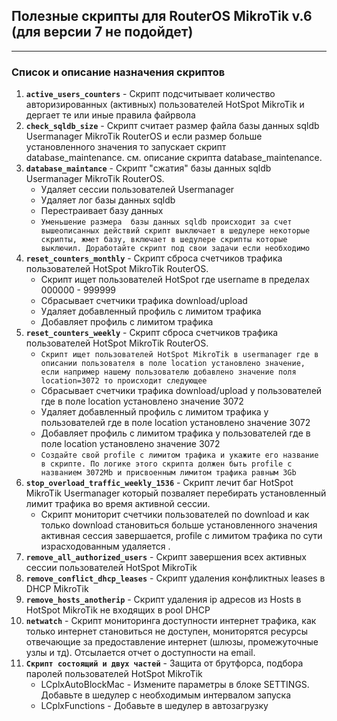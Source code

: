 ## Полезные скрипты для RouterOS MikroTik v.6 (для версии 7 не подойдет)
---
### Список и описание назначения скриптов 
1. **`active_users_counters`** - Скрипт подсчитывает количество авторизированных (активных) пользователей HotSpot MikroTik и дергает те или иные правила файрвола
2. **`check_sqldb_size`** - Скрипт считает размер файла базы данных sqldb  Usermanager MikroTik RouterOS и если размер больше установленного значения то запускает скрипт database_maintenance.                        см. описание скрипта database_maintenance.
3. **`database_maintance`** - Скрипт "сжатия" базы данных sqldb Usermanager MikroTik RouterOS. 
   * Удаляет сессии пользователей Usermanager
   * Удаляет лог базы данных sqldb
   * Перестраивает базу данных
   * `Уменьшение размера  базы данных sqldb происходит за счет вышеописанных действий
скрипт выключает в шедулере некоторые скрипты, жмет базу, включает в шедулере скрипты которые выключил.
Доработайте скрипт под свои задачи если необходимо`
4. **`reset_counters_monthly`** - Скрипт сброса счетчиков трафика пользователей HotSpot MikroTik RouterOS.
   * Скрипт ищет пользователей HotSpot где username в пределах 000000 - 999999
   * Сбрасывает счетчики трафика download/upload
   * Удаляет добавленный профиль с лимитом трафика
   * Добавляет профиль с лимитом трафика
5. **`reset_counters_weekly`** - Скрипт сброса счетчиков трафика пользователей HotSpot MikroTik RouterOS.
   * `Скрипт ищет пользователей HotSpot MikroTik в usermanager где в описании пользователя в поле location установлено значение, если например нашему пользователю добавлено значение поля location=3072 то происходит следующее`
   * Сбрасывает счетчики трафика download/upload у пользователей где в поле location установлено значение 3072
   * Удаляет добавленный профиль с лимитом трафика у пользователей где в поле location установлено значение 3072
   * Добавляет профиль с лимитом трафика у пользователей где в поле location установлено значение 3072
   * `Создайте свой profile с лимитом трафика и укажите его название в скрипте. По логике этого скрипта должен быть profile с названием 3072Mb и присвоенным лимитом трафика равным 3Gb`
6. **`stop_overload_traffic_weekly_1536`** - Скрипт лечит баг HotSpot MikroTik Usermanager который позваляет перебирать установленный лимит трафика во время активной сессии.
   * Скрипт мониторит счетчики пользователей по download и как только download становиться больше установленного значения активная сессия завершается, profile с лимитом трафика по сути израсходованным удаляется .
7. **`remove_all_authorized_users`** - Скрипт завершения всех активных сессии пользователей HotSpot MikroTik
8. **`remove_conflict_dhcp_leases`** - Скрипт удаления конфликтных leases в DHCP MikroTik
9. **`remove_hosts_anotherip`** - Скрипт удаления ip адресов из Hosts в HotSpot  MikroTik не входящих в pool DHCP
10. **`netwatch`** - Скрипт мониторинга доступности интернет трафика, как только интернет становиться не доступен, мониторятся ресурсы отвечающие за предоставление интернет (шлюзы, промежуточные узлы и тд). Отсылается отчет о доступности на email.
11. **`Скрипт состоящий и двух частей`** - Защита от брутфорса, подбора паролей пользователей HotSpot MikroTik
    * LCplxAutoBlockMac - Измените параметры в блоке SETTINGS. Добавьте в шедулер с необходимым интервалом запуска
    * LCplxFunctions - Добавьте в шедулер в автозагрузку
